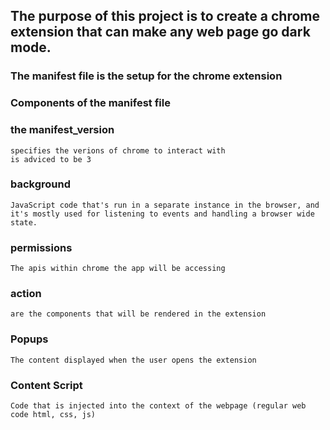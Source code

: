 ## The purpose of this project is to create a chrome extension that can make any web page go dark mode. 

### The manifest file is the setup for the chrome extension

### Components of the manifest file

### the manifest_version
    
    specifies the verions of chrome to interact with
    is adviced to be 3

### background 
    
    JavaScript code that's run in a separate instance in the browser, and it's mostly used for listening to events and handling a browser wide state.

### permissions 
    
    The apis within chrome the app will be accessing

### action 
    
    are the components that will be rendered in the extension

### Popups

    The content displayed when the user opens the extension

### Content Script

    Code that is injected into the context of the webpage (regular web code html, css, js)

